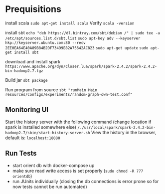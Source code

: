 # Prequisitions
install scala
`sudo apt-get install scala`
Verify
`scala -version`

install sbt
`echo "deb https://dl.bintray.com/sbt/debian /" | sudo tee -a /etc/apt/sources.list.d/sbt.list`
`sudo apt-key adv --keyserver hkp://keyserver.ubuntu.com:80 --recv 2EE0EA64E40A89B84B2DF73499E82A75642AC823`
`sudo apt-get update`
`sudo apt-get install sbt`

download and install spark
`https://www.apache.org/dyn/closer.lua/spark/spark-2.4.2/spark-2.4.2-bin-hadoop2.7.tgz`

Build jar
`sbt package`

Run program from source
`sbt "runMain Main resources/configs/experiments/random-graph-own-test.conf"`



## Monitoring UI

Start the history server with the following command (change location if spark is installed somewhere else)
`/./usr/local/spark/spark-2.4.2-bin-hadoop2.7/sbin/start-history-server.sh`
View the history in the browser, default is: `localhost:18080`


## Run Tests
- start orient db with docker-compose up
- make sure read write access is set properly (`sudo chmod -R 777 orientdb`)
- run JUnits individually (closing the db connections is error prone so for now tests cannot be run automated)
